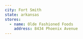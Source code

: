 ```yaml
---
city: Fort Smith
state: arkansas
stores:
  - name: Olde Fashioned Foods
    address: 8434 Phoenix Avenue
---
```

